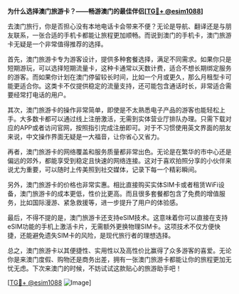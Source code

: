 **为什么选择澳门旅游卡？——畅游澳门的最佳伴侣[[TG💪+ @esim1088](https://t.me/s/esim1088)]**

去澳门旅行，你是否担心没有本地电话卡会带来不便？无论是导航、翻译还是与朋友联系，一张合适的手机卡都能让旅程更加顺畅。而说到澳门的手机卡，澳门旅游卡无疑是一个非常值得推荐的选择。

首先，澳门旅游卡专为游客设计，提供多种套餐选择，满足不同需求。如果你只是短期游玩，可以选择短期流量卡，这种卡通常以天数计费，适合不想长期绑定服务的游客。而如果你计划在澳门停留较长时间，比如一个月或更久，那么月租型卡可能更适合你。这类卡不仅提供稳定的流量支持，还可能包含通话时长，非常适合需要经常打电话的用户。

其次，澳门旅游卡的操作非常简单，即使是不太熟悉电子产品的游客也能轻松上手。大多数卡都可以通过线上注册激活，无需到实体营业厅排队办理。只需下载对应的APP或者访问官网，按照指引完成注册即可。对于不习惯使用英文界面的朋友来说，中文操作界面无疑是一大福音，让你省心又省力。

再者，澳门旅游卡的网络覆盖和服务质量都非常出色。无论是在繁华的市中心还是偏远的郊外，都能享受到稳定且快速的网络连接。这对于喜欢拍照分享的小伙伴来说尤为重要，可以随时上传美照到社交媒体，记录下每一个精彩瞬间。

另外，澳门旅游卡的价格也非常实惠。相比直接购买实体SIM卡或者租赁WiFi设备，澳门旅游卡的成本更低，性价比更高。而且很多套餐都包含了免费的增值服务，比如国际漫游、紧急救援等，进一步提升了用户的体验感。

最后，不得不提的是，澳门旅游卡还支持eSIM技术。这意味着你可以直接在支持eSIM功能的手机上激活卡片，无需额外更换物理SIM卡。这项技术不仅方便快捷，还能避免遗失SIM卡的风险，是现代旅行者的理想选择。

总之，澳门旅游卡以其便捷性、实用性以及高性价比赢得了众多游客的喜爱。无论你是来澳门度假、购物还是商务出差，拥有一张澳门旅游卡都能让你的旅程更加无忧无虑。下次来澳门的时候，不妨试试这款贴心的旅游助手吧！

[[TG💪+ @esim1088](https://t.me/s/esim1088) ![Image](https://i.postimg.cc/4NQfJmqS/Snipaste-2025-05-13-00-14-12.png)]